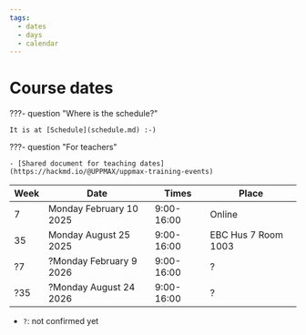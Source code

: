 ```yaml
---
tags:
  - dates
  - days
  - calendar
---
```


# Course dates

???- question "Where is the schedule?"

    It is at [Schedule](schedule.md) :-)

???- question "For teachers"

    - [Shared document for teaching dates](https://hackmd.io/@UPPMAX/uppmax-training-events)

Week|Date                   |Times     |Place
----|-----------------------|----------|-------------------
7   |Monday February 10 2025|9:00-16:00|Online
35  |Monday August 25 2025  |9:00-16:00|EBC Hus 7 Room 1003
?7  |?Monday February 9 2026|9:00-16:00|?
?35 |?Monday August 24 2026 |9:00-16:00|?

- `?`: not confirmed yet
